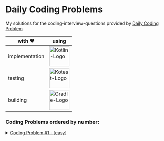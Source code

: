 # Daily Coding Problems

My solutions for the coding-interview-questions provided by [Daily Coding Problem](https://www.dailycodingproblem.com/)

with ❤️ | using
--- | --- 
implementation | <a href="https://kotlinlang.org/"><img src="https://upload.wikimedia.org/wikipedia/commons/thumb/7/74/Kotlin-logo.svg/1024px-Kotlin-logo.svg.png" height="64"  alt="Kotlin-Logo" title="Kotlin"/></a>
testing | <a href="https://kotest.io/"><img src="https://kotest.io/img/logo.png" height="64" alt="Kotest-Logo" title="Kotest" /></a>
building | <a href="https://gradle.com/"><img src="https://gradle.org/images/gradle-knowledge-graph-logo.png" height="64" alt="Gradle-Logo" title="Gradle" /></a>

### Coding Problems ordered by number:

<details>
<summary>
<a href="src/main/kotlin/Task001.kt">Coding Problem #1 - [easy]</a>
</summary>

This Problem was recently asked by _Google_.

Given a list of numbers, and a number `k`, return whether any two numbers from the list add up to `k`.

For example, given `[10, 15, 3, 7]` and `k = 17`, return true, since `10 + 7 = 17`.

+ [x] Bonus: Can you do this in one pass?</label>
---
</details>
